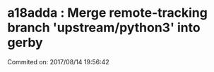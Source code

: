 # a18adda : Merge remote-tracking branch 'upstream/python3' into gerby

Commited on: 2017/08/14 19:56:42

